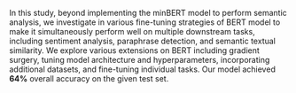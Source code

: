 In this study, beyond implementing the minBERT model to perform semantic analysis, we investigate in various fine-tuning strategies of BERT model to make it simultaneously perform well on multiple downstream tasks, including sentiment analysis, paraphrase detection, and semantic textual similarity. We explore various extensions on BERT including gradient surgery, tuning model architecture and hyperparameters, incorporating additional datasets, and fine-tuning individual tasks. Our model achieved **64%** overall accuracy on the given test set.